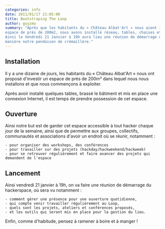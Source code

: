 ```yaml
---
categories: info
date: 2011/01/17 21:05:00
title: Bootstraping The Loop
author: guyzmo
summary: "Après que les habitants du « Château Albat'Art » nous aient invité à exploiter un
espace de près de 200m2, nous avons installé réseau, tables, chaises et il ne manque que vous.
Ainsi le Vendredi 21 Janvier à 19h aura lieu une réunion de démarrage du projet, d'une certaine
manière notre pendaison de crémaillère."
---
```


## Installation

Il y a une dizaine de jours, les habitants du « Château Albat'Art » nous ont proposé 
d'investir un espace de près de 200m² dans lequel nous nous installons et que nous
commençons à exploiter.

Après avoir installé quelques tables, brassé le bâtiment et mis en place une connexion
Internet, il est temps de prendre possession de cet espace.

## Ouverture

Ainsi notre but est de garder cet espace accessible à tout hacker chaque jour de la 
semaine, ainsi que de permettre aux groupes, collectifs, communautés et associations
d'avoir un endroit où se réunir, notamment :

    - pour organiser des workshops, des conférences
    - pour travailler sur des projets (hackday/hackweekend/hackweek)
    - pour se retrouver régulièrement et faire avancer des projets qui demandent de l'espace

## Lancement

Ainsi vendredi 21 janvier à 19h, on va faire une réunion de démarrage du hackerspace, où
sera vu notamment :

    - comment gérer une présence pour une ouverture quotidienne,
    - qui compte venir travailler régulièrement au Loop,
    - quels sont les projets, ateliers et conférences proposés,
    - et les outils qui seront mis en place pour la gestion du lieu.

Enfin, comme d'habitude, pensez à ramener à boire et à manger !
